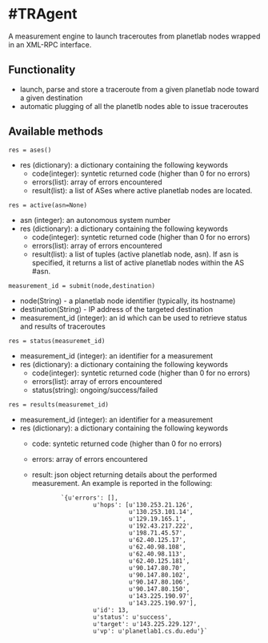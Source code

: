 #TRAgent
=======

A measurement engine to launch traceroutes from planetlab nodes wrapped in an XML-RPC interface.


## Functionality
- launch, parse and store a traceroute from a given planetlab node toward a given destination
- automatic plugging of all the planetlb nodes able to issue traceroutes

## Available methods

`res = ases()`

- res (dictionary): a dictionary containing the following keywords		    		
  - code(integer): syntetic returned code (higher than 0 for no errors)
  - errors(list): array of errors encountered
  - result(list): a list of ASes where active planetlab nodes are located.



`res = active(asn=None)`

- asn (integer): an autonomous system number
- res (dictionary): a dictionary containing the following keywords		    		
  - code(integer): syntetic returned code (higher than 0 for no errors)
  - errors(list): array of errors encountered
  - result(list): a list of tuples (active planetlab node, asn). If asn is specified, it returns a list of active planetlab nodes within the AS #asn.


		
`measurement_id = submit(node,destination)`

- node(String) - a planetlab node identifier (typically, its hostname)
- destination(String) - IP address of the targeted destination
- measurement_id (integer): an id which can be used to retrieve status and results of traceroutes




`res = status(measuremet_id)`

- measurement_id (integer): an identifier for a measurement
- res (dictionary): a dictionary containing the following keywords		    		
  - code(integer): syntetic returned code (higher than 0 for no errors)
  - errors(list): array of errors encountered
  - status(string): ongoing/success/failed



`res = results(measuremet_id)`

- measurement_id (integer): an identifier for a measurement
- res (dictionary): a dictionary containing the following keywords		    		
  - code: syntetic returned code (higher than 0 for no errors)
  - errors: array of errors encountered
  - result: json object returning details about the performed measurement. An example is reported in the following:

                `{u'errors': [],
            			 u'hops': [u'130.253.21.126',
            			           u'130.253.101.14',
            			           u'129.19.165.1',
            			           u'192.43.217.222',
            			           u'198.71.45.57',
            			           u'62.40.125.17',
            			           u'62.40.98.108',
            			           u'62.40.98.113',
            			           u'62.40.125.181',
            			           u'90.147.80.70',
            			           u'90.147.80.102',
            			           u'90.147.80.106',
            			           u'90.147.80.150',
            			           u'143.225.190.97',
            			           u'143.225.190.97'],
            			 u'id': 13,
            			 u'status': u'success',
            			 u'target': u'143.225.229.127',
            			 u'vp': u'planetlab1.cs.du.edu'}`

